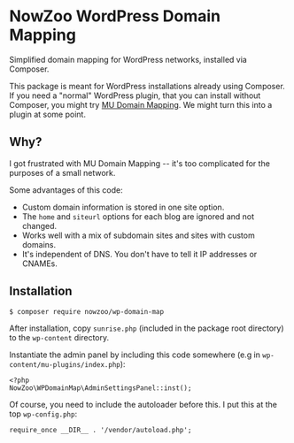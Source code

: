 # NowZoo WordPress Domain Mapping

Simplified domain mapping for WordPress networks, installed via Composer.

This package is meant for WordPress installations already using Composer. If you need a "normal" WordPress plugin, that you can install without Composer, you might try [MU Domain Mapping](https://wordpress.org/plugins/wordpress-mu-domain-mapping/). We might turn this into a plugin at some point.

## Why?

I got frustrated with MU Domain Mapping -- it's too complicated for the purposes of a small network.

Some advantages of this code:

- Custom domain information is stored in one site option. 
- The `home` and `siteurl` options for each blog are ignored and not changed.
- Works well with a mix of subdomain sites and sites with custom domains.
- It's independent of DNS. You don't have to tell it IP addresses or CNAMEs.

## Installation

````
$ composer require nowzoo/wp-domain-map
````

After installation, copy `sunrise.php` (included in the package root directory) to the `wp-content` directory.

Instantiate the admin panel by including this code somewhere (e.g in `wp-content/mu-plugins/index.php`):

````
<?php
NowZoo\WPDomainMap\AdminSettingsPanel::inst();
````

Of course, you need to include the autoloader before this. I put this at the top `wp-config.php`:

````
require_once __DIR__ . '/vendor/autoload.php';
````


